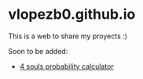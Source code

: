 # vlopezb0.github.io
This is a web to share my proyects :)

Soon to be added:
- [4 souls probability calculator](https://vlopezb0.github.io/4soulsmath/)




